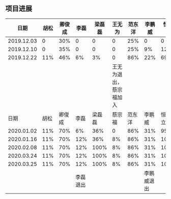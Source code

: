 ## 项目进展

| 日期       | 胡松 | 卿俊成 | 李磊     | 梁磊磊 | 王无为                 | 范东洋 | 李鹏威     | 恒成立 | 倪康谣 | 苏学海     | 孙松 |
| ---------- | ---- | ------ | -------- | ------ | ---------------------- | ------ | ---------- | ------ | ------ | ---------- | ---- |
| 2019.12.03 | 0    | 30%    | 0        | 0      | 0                      | 25%    | 0          | 0      | 80%    | 0          | 30%  |
| 2019.12.10 | 0    | 35%    | 0        | 0      | 0                      | 25%    | 9%         | 12%    | 100%   | 0          | 38%  |
| 2019.12.22 | 11%  | 46%    | 6%       | 3%     | 0                      | 86%    | 22%        | 69%    | 100%   | 0          | 67%  |
|            |      |        |          |        | 王无为退出，蔡宗福加入 |        |            |        |        |            |      |
| 日期       | 胡松 | 卿俊成 | 李磊     | 梁磊磊 | 蔡宗福                 | 范东洋 | 李鹏威     | 恒成立 | 倪康谣 | 苏学海     | 孙松 |
| 2020.01.02 | 11%  | 70%    | 6%       | 36%    | 0                      | 86%    | 31%        | 95%    | 100%   | 0          | 67%  |
| 2020.01.16 | 11%  | 70%    | 12%      | 36%    | 8%                     | 86%    | 31%        | 100%   | 100%   | 11%        | 67%  |
| 2020.02.08 | 11%  | 70%    | 12%      | 100%   | 8%                     | 86%    | 31%        | 100%   | 100%   | 11%        | 67%  |
| 2020.03.24 | 11%  | 70%    | 12%      | 100%   | 8%                     | 86%    | 31%        | 100%   | 100%   | 11%        | 67%  |
| 2020.03.25 | 11%  | 70%    | 12%      | 100%   | 8%                     | 86%    | 31%        | 100%   | 100%   | 13%        | 100% |
|            |      |        | 李磊退出 |        |                        |        | 李鹏威退出 |        |        | 苏学海退出 |      |
